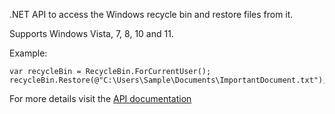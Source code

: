 ﻿.NET API to access the Windows recycle bin and restore files from it.  

Supports Windows Vista, 7, 8, 10 and 11.  

Example:
```
var recycleBin = RecycleBin.ForCurrentUser();
recycleBin.Restore(@"C:\Users\Sample\Documents\ImportantDocument.txt");
```

For more details visit the [API documentation](https://sbaeumlisberger.github.io/WindowsRecylceBin/api/WindowsRecylceBin.html)